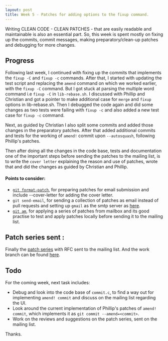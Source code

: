```yaml
---
layout: post
title: Week 5 - Patches for adding options to the fixup command. 
---
```


Writing CLEAN CODE - CLEAN PATCHES - that are easily readable and maintainable is also an essential part. So, this week is spent mostly on fixing up the commits, commit messages, making preparatory/clean-up patches and debugging for more changes.

## Progress

Following last week, I continued with fixing up the commits that implements the `fixup -C` and `fixup -c` commands. After that, I started with updating the test script and replacing the `amend` command on which we worked earlier, with the `fixup -C` command. But I got stuck at parsing the multiple word command i.e `fixup -C` in `lib-rebase.sh`. I discussed with Phillip and Christian and got a pointer to make additional case for `merge` and `fixup` options in lib-rebase.sh. Then I debugged the code again and did some changes as two tests were failing with `fixup -c` and also added a new test case for `fixup -c` command.

Next, as guided by Christian I also split some commits and added those changes in the preparatory patches. After that added additional commits and tests for the working of `amend!` commit upon `--autosquash`, following Phillip's patches.

Then after doing all the changes in the code base, tests and documentation one of the important steps before sending the patches to the mailing list, is to write the `cover letter` explaining the reason and use of patches, wrote that and did the changes as guided by Christian and Phillip.

#### Points to consider:
- [`git format-patch`](https://devconnected.com/how-to-create-and-apply-git-patch-files/), for preparing patches for email submission and include --cover-letter for adding the cover letter.
- `git send-email`, for sending a collection of patches as email instead of pull requests and setting up `gmail` as the smtp server as [here](https://riptutorial.com/git/example/16977/use-git-send-email-with-gmail).
- [`git am`](https://devconnected.com/how-to-create-and-apply-git-patch-files/), for applying a series of patches from mailbox and its good practise to test and apply patches locally before sending it to the mailing list.

## Patch series sent :
Finally the [patch series](https://lore.kernel.org/git/20210108092345.2178-1-charvi077@gmail.com/T/#t) with RFC sent to the mailing list. And the work branch can be found [here](https://github.com/charvi-077/git/commits/amend-patches/fixup-patch-v1).

## Todo
For the coming week, next task includes:
- Debug and look into the code base of `commit.c`, to find a way out for implementing `amend! commit` and discuss on the mailing list regarding the UI.
- Look around the current implementation of Phillip's patches of `amend! commit`, which implements it as `git commit --amend=<commit>`.
- Work on the reviews and suggestions on the patch series, sent on the mailing list.

Thanks.
